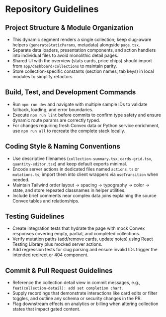 # Repository Guidelines

## Project Structure & Module Organization
- This dynamic segment renders a single collection; keep slug-aware helpers (`generateStaticParams`, metadata) alongside `page.tsx`.
- Separate data loaders, presentation components, and action handlers into individual files to avoid monolithic detail pages.
- Shared UI with the overview (stats cards, price chips) should import from `app/dashboard/collections` to maintain parity.
- Store collection-specific constants (section names, tab keys) in local modules to simplify refactors.

## Build, Test, and Development Commands
- Run `npm run dev` and navigate with multiple sample IDs to validate fallback, loading, and error boundaries.
- Execute `npm run lint` before commits to confirm type safety and ensure dynamic route params are correctly typed.
- For changes requiring fresh Convex data or Python service enrichment, use `npm run all` to recreate the complete stack locally.

## Coding Style & Naming Conventions
- Use descriptive filenames (`collection-summary.tsx`, `cards-grid.tsx`, `quantity-editor.tsx`) and keep default exports minimal.
- Encode server actions in dedicated files named `actions.ts` or `mutations.ts`; import them into client wrappers via `useTransition` when needed.
- Maintain Tailwind order layout → spacing → typography → color → state, and store repeated classnames in helper utilities.
- Include brief comments near complex data joins explaining the source Convex tables and relationships.

## Testing Guidelines
- Create integration tests that hydrate the page with mock Convex responses covering empty, partial, and completed collections.
- Verify mutation paths (add/remove cards, update notes) using React Testing Library plus mocked server actions.
- Add regression tests for slug parsing and ensure invalid IDs trigger the intended redirect or 404 component.

## Commit & Pull Request Guidelines
- Reference the collection detail view in commit messages, e.g., `feat(collection-detail): add set completion chart`.
- Supply recordings that demonstrate interactions like card edits or filter toggles, and outline any schema or security changes in the PR.
- Flag downstream effects on analytics or billing when altering collection states that impact gated content.
